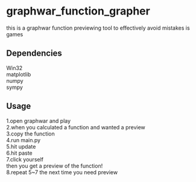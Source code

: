 # graphwar_function_grapher  
this is a graphwar function previewing tool to effectively avoid mistakes is games  
## Dependencies  
Win32  
matplotlib  
numpy  
sympy  
## Usage
1.open graphwar and play  
2.when you calculated a function and wanted a preview  
3.copy the function  
4.run main.py  
5.hit update  
6.hit paste  
7.click yourself  
then you get a preview of the function!  
8.repeat 5~7 the next time you need preview
